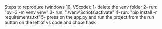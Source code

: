 Steps to reproduce (windows 10, VScode):
1- delete the venv folder
2- run: "py -3 -m venv venv"
3- run: ".\venv\Scripts\activate"
4- run: "pip install -r requirements.txt"
5- press on the app.py and run the project from the run button on the left of vs code and chose flask
